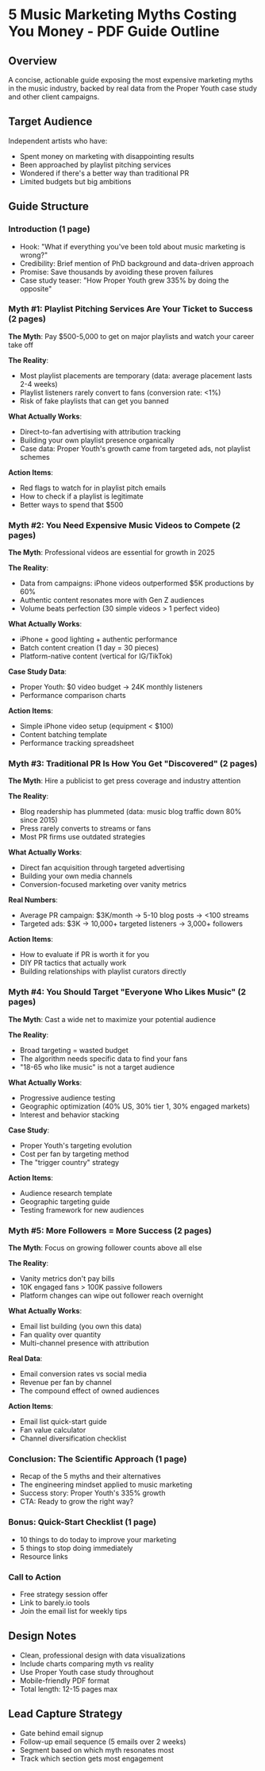 # 5 Music Marketing Myths Costing You Money - PDF Guide Outline

## Overview

A concise, actionable guide exposing the most expensive marketing myths in the music industry, backed by real data from the Proper Youth case study and other client campaigns.

## Target Audience

Independent artists who have:

- Spent money on marketing with disappointing results
- Been approached by playlist pitching services
- Wondered if there's a better way than traditional PR
- Limited budgets but big ambitions

## Guide Structure

### Introduction (1 page)

- Hook: "What if everything you've been told about music marketing is wrong?"
- Credibility: Brief mention of PhD background and data-driven approach
- Promise: Save thousands by avoiding these proven failures
- Case study teaser: "How Proper Youth grew 335% by doing the opposite"

### Myth #1: Playlist Pitching Services Are Your Ticket to Success (2 pages)

**The Myth**: Pay $500-5,000 to get on major playlists and watch your career take off

**The Reality**:

- Most playlist placements are temporary (data: average placement lasts 2-4 weeks)
- Playlist listeners rarely convert to fans (conversion rate: <1%)
- Risk of fake playlists that can get you banned

**What Actually Works**:

- Direct-to-fan advertising with attribution tracking
- Building your own playlist presence organically
- Case data: Proper Youth's growth came from targeted ads, not playlist schemes

**Action Items**:

- Red flags to watch for in playlist pitch emails
- How to check if a playlist is legitimate
- Better ways to spend that $500

### Myth #2: You Need Expensive Music Videos to Compete (2 pages)

**The Myth**: Professional videos are essential for growth in 2025

**The Reality**:

- Data from campaigns: iPhone videos outperformed $5K productions by 60%
- Authentic content resonates more with Gen Z audiences
- Volume beats perfection (30 simple videos > 1 perfect video)

**What Actually Works**:

- iPhone + good lighting + authentic performance
- Batch content creation (1 day = 30 pieces)
- Platform-native content (vertical for IG/TikTok)

**Case Study Data**:

- Proper Youth: $0 video budget → 24K monthly listeners
- Performance comparison charts

**Action Items**:

- Simple iPhone video setup (equipment < $100)
- Content batching template
- Performance tracking spreadsheet

### Myth #3: Traditional PR Is How You Get "Discovered" (2 pages)

**The Myth**: Hire a publicist to get press coverage and industry attention

**The Reality**:

- Blog readership has plummeted (data: music blog traffic down 80% since 2015)
- Press rarely converts to streams or fans
- Most PR firms use outdated strategies

**What Actually Works**:

- Direct fan acquisition through targeted advertising
- Building your own media channels
- Conversion-focused marketing over vanity metrics

**Real Numbers**:

- Average PR campaign: $3K/month → 5-10 blog posts → <100 streams
- Targeted ads: $3K → 10,000+ targeted listeners → 3,000+ followers

**Action Items**:

- How to evaluate if PR is worth it for you
- DIY PR tactics that actually work
- Building relationships with playlist curators directly

### Myth #4: You Should Target "Everyone Who Likes Music" (2 pages)

**The Myth**: Cast a wide net to maximize your potential audience

**The Reality**:

- Broad targeting = wasted budget
- The algorithm needs specific data to find your fans
- "18-65 who like music" is not a target audience

**What Actually Works**:

- Progressive audience testing
- Geographic optimization (40% US, 30% tier 1, 30% engaged markets)
- Interest and behavior stacking

**Case Study**:

- Proper Youth's targeting evolution
- Cost per fan by targeting method
- The "trigger country" strategy

**Action Items**:

- Audience research template
- Geographic targeting guide
- Testing framework for new audiences

### Myth #5: More Followers = More Success (2 pages)

**The Myth**: Focus on growing follower counts above all else

**The Reality**:

- Vanity metrics don't pay bills
- 10K engaged fans > 100K passive followers
- Platform changes can wipe out follower reach overnight

**What Actually Works**:

- Email list building (you own this data)
- Fan quality over quantity
- Multi-channel presence with attribution

**Real Data**:

- Email conversion rates vs social media
- Revenue per fan by channel
- The compound effect of owned audiences

**Action Items**:

- Email list quick-start guide
- Fan value calculator
- Channel diversification checklist

### Conclusion: The Scientific Approach (1 page)

- Recap of the 5 myths and their alternatives
- The engineering mindset applied to music marketing
- Success story: Proper Youth's 335% growth
- CTA: Ready to grow the right way?

### Bonus: Quick-Start Checklist (1 page)

- 10 things to do today to improve your marketing
- 5 things to stop doing immediately
- Resource links

### Call to Action

- Free strategy session offer
- Link to barely.io tools
- Join the email list for weekly tips

## Design Notes

- Clean, professional design with data visualizations
- Include charts comparing myth vs reality
- Use Proper Youth case study throughout
- Mobile-friendly PDF format
- Total length: 12-15 pages max

## Lead Capture Strategy

- Gate behind email signup
- Follow-up email sequence (5 emails over 2 weeks)
- Segment based on which myth resonates most
- Track which section gets most engagement
